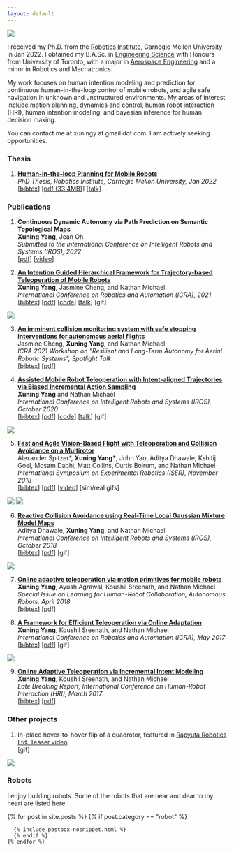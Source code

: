 ```yaml
---
layout: default
---
```


<img class="profile-picture" src="{{site.baseurl}}/{{site.profile-picture}}">

I received my Ph.D. from the [Robotics Institute](https://www.ri.cmu.edu/), Carnegie Mellon University in Jan 2022. I obtained my B.A.Sc. in [Engineering Science](https://engsci.utoronto.ca/program/what-is-engsci/) with Honours from University of Toronto, with a major in [Aerospace Engineering](http://www.utias.utoronto.ca/) and a minor in Robotics and Mechatronics.

My work focuses on human intention modeling and prediction for continuous human-in-the-loop control of mobile robots, and agile safe navigation in unknown and unstructured environments. My areas of interest include motion planning, dynamics and control, human robot interaction (HRI), human intention modeling, and bayesian inference for human decision making.

You can contact me at xuningy at gmail dot com. I am actively seeking opportunities.

### Thesis
1. [**Human-in-the-loop Planning for Mobile Robots**  ](https://www.ri.cmu.edu/publications/human-in-the-loop-planning-of-mobile-robots/)   
*PhD Thesis, Robotics Institute, Carnegie Mellon University, Jan 2022*   
\[[bibtex](bibtex/phd-thesis.txt)\]
\[[pdf (33.4MB)](/papers/thesis.pdf)\]
\[[talk](https://youtu.be/0qSzzafpmxo)\]


### Publications

1. **Continuous Dynamic Autonomy via Path Prediction on Semantic
Topological Maps**  
**Xuning Yang**, Jean Oh  
*Submitted to the International Conference on Intelligent Robots and Systems (IROS), 2022*  
\[[pdf](/papers/iros22.pdf)\]
\[[video](https://youtu.be/NLy9elUA81E)\]

2. [**An Intention Guided Hierarchical Framework for Trajectory-based Teleoperation of Mobile Robots**](https://ieeexplore.ieee.org/document/9561798)  
**Xuning Yang**, Jasmine Cheng, and Nathan Michael  
*International Conference on Robotics and Automation (ICRA), 2021*  
\[[bibtex](bibtex/icra21.txt)\]
\[[pdf](/papers/icra21.pdf)\]
\[[code](https://github.com/xuningy/planning_arch)\]
\[[talk](https://youtu.be/XNVsO4b2sw4)\]
[<a class="gif-link" id="icra21">gif</a>]
<img class="gif" id="icra21-gif" src="assets/gifs/icra21.gif"/>

3. [**An imminent collision monitoring system with safe stopping
interventions for autonomous aerial flights**](/papers/icra21-ws.pdf)  
Jasmine Cheng,  **Xuning Yang**, and Nathan Michael  
*ICRA 2021 Workshop on "Resilient and Long-Term Autonomy for Aerial Robotic Systems", Spotlight Talk*  
\[[bibtex](bibtex/icra21-ws.txt)\]
\[[pdf](/papers/icra21-ws.pdf)\]
<!-- \[[video](https://youtu.be/Tulya5WtB_Y)\] -->

4. [**Assisted Mobile Robot Teleoperation with Intent-aligned Trajectories via Biased Incremental Action Sampling**](https://ieeexplore.ieee.org/document/9341514)  
 **Xuning Yang** and Nathan Michael  
*International Conference on Intelligent Robots and Systems (IROS), October 2020*  
\[[bibtex](bibtex/iros20.txt)\]
\[[pdf](/papers/IROS20.pdf)\]
\[[code](https://github.com/xuningy/motion_primitive_tree)\]
\[[talk](https://youtu.be/Tulya5WtB_Y)\]
[<a class="gif-link" id="iros20">gif</a>]
<img class="gif" id="iros20-gif" src="assets/gifs/iros20.gif"/>

5. [**Fast and Agile Vision-Based Flight with Teleoperation and Collision Avoidance on a Multirotor**](https://arxiv.org/abs/1905.13419)  
Alexander Spitzer\*, **Xuning Yang\***, John Yao, Aditya Dhawale, Kshitij Goel, Mosam Dabhi, Matt Collins, Curtis Boirum, and Nathan Michael  
*International Symposium on Experimental Robotics (ISER), November 2018*  
\[[bibtex](bibtex/iser18.txt)\]
\[[pdf](/papers/ISER18.pdf)\] \[[video](https://www.youtube.com/watch?v=_-KmGhP0HTQ)\]
[<a class="gif-link" id="vibworld">sim</a>/<a class="gif-link" id="hsv">real</a> gifs]
<img class="gif" id="vibworld-gif" src="assets/gifs/vibworld.gif"/>
<img class="gif" id="hsv-gif" src="assets/gifs/RSS-banner-tunnel.gif"/>
<!-- [<a class="gif" href="#">gif<img class="preview" src="/assets/gifs/user_study.gif"></a>] -->

6.  [**Reactive Collision Avoidance using Real-Time Local Gaussian Mixture Model Maps**](https://ieeexplore.ieee.org/document/8593723)  
Aditya Dhawale, **Xuning Yang**, and Nathan Michael  
*International Conference on Intelligent Robots and Systems (IROS), October 2018*  
\[[bibtex](bibtex/iros18.txt)\]
\[[pdf](/papers/IROS18.pdf)\]
[<a class="gif-link" id="iros18">gif</a>]
<img class="gif" id="iros18-gif" src="assets/gifs/iros18.gif"/>

7. [**Online adaptive teleoperation via motion primitives for mobile robots**](https://link.springer.com/article/10.1007/s10514-018-9753-2)  
**Xuning Yang**, Ayush Agrawal, Koushil Sreenath, and Nathan Michael  
*Special Issue on Learning for Human-Robot Collaboration, Autonomous Robots, April 2018*  
\[[bibtex](bibtex/auro18.txt)\]
\[[pdf](/papers/AURO18.pdf)\]

8. [**A Framework for Efficient Teleoperation via Online Adaptation**](https://ieeexplore.ieee.org/document/7989701)  
**Xuning Yang**, Koushil Sreenath, and Nathan Michael  
*International Conference on Robotics and Automation (ICRA), May 2017*  
\[[bibtex](bibtex/icra17.txt)\]
\[[pdf](/papers/ICRA17.pdf)\]
[<a class="gif-link" id="icra17">gif</a>]
<img class="gif" id="icra17-gif" src="assets/gifs/icra17.gif"/>

9.  [**Online Adaptive Teleoperation via Incremental Intent Modeling**](https://dl.acm.org/doi/10.1145/3029798.3038370)  
**Xuning Yang**, Koushil Sreenath, and Nathan Michael  
*Late Breaking Report, International Conference on Human-Robot Interaction (HRI), March 2017*  
\[[bibtex](bibtex/hri17.txt)\]
\[[pdf](/papers/HRI17-LBR.pdf)\]

<!-- ### Talks

1. Invited talk: Toward intuitive human controlled MAVs: motion primitives based teleoperation  
*IROS 2018 workshop: Vision based Drones: What's Next?* -->

### Other projects

1. In-place hover-to-hover flip of a quadrotor, featured in [Rapyuta Robotics Ltd. Teaser video](https://www.youtube.com/watch?v=zqp2Z2hbOFU-)  
[<a class="gif-link" id="flip">gif</a>]
<img class="gif" id="flip-gif" src="assets/gifs/flip_cropped.gif"/>

### Robots
I enjoy building robots. Some of the robots that are near and dear to my heart are listed here.
<div class="rowofposts">

{% for post in site.posts %}
  {% if post.category == "robot" %}

      {% include postbox-nosnippet.html %}
      {% endif %}
    {% endfor %}

</div>
